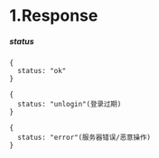 # 1.Response
##### status
```
{
  status: "ok"
}
 
{
  status: "unlogin"(登录过期)
}
 
{
  status: "error"(服务器错误/恶意操作)
}
```
